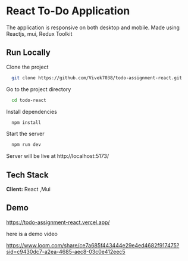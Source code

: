 #  React To-Do Application


The application is responsive on both desktop and mobile.
Made using Reactjs, mui, Redux Toolkit

## Run Locally

Clone the project

```bash
  git clone https://github.com/Vivek7038/todo-assignment-react.git
```

Go to the project directory

```bash
  cd todo-react
```

Install dependencies

```bash
  npm install
```


Start the server

```bash
  npm run dev
```

Server will be live at
http://localhost:5173/

## Tech Stack

**Client:** React ,Mui


## Demo

https://todo-assignment-react.vercel.app/

here is a demo video

https://www.loom.com/share/ce7a685f443444e29e4ed4682f917475?sid=c9430dc7-a2ea-4685-aec8-03c0e412eec5